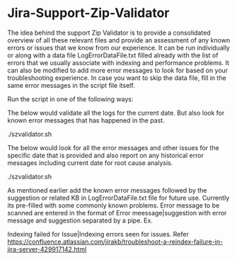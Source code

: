 # Jira-Support-Zip-Validator
The idea behind the support Zip Validator is to provide a consolidated overview of all these relevant files and provide an assessment of any known errors or issues that we know from our experience. It can be run individually or along with a data file LogErrorDataFile.txt filled already with the list of errors that we usually associate with indexing and performance problems. It can also be modified to add more error messages to look for based on your troubleshooting experience. In case you want to skip the data file, fill in the same error messages in the script file itself. 

Run the script in one of the following ways:

The below would validate all the logs for the current date. But also look for known error messages that has happened in the past. 

./szvalidator.sh <Unzipped support folder path>

The below would look for all the error messages and other issues for the specific date that is provided and also report on any historical error messages including current date for root cause analysis.

./szvalidator.sh <Unzipped support folder path> <date in YYYY-MM-DD format>

As mentioned earlier add the known error messages followed by the suggestion or related KB in LogErrorDataFile.txt file for future use. Currently its pre-filled with some commonly known problems. Error message to be scanned are entered in the format of Error meessage|suggestion with error message and suggestion separated by a pipe. Ex.

Indexing failed for Issue|Indexing errors seen for issues. Refer https://confluence.atlassian.com/jirakb/troubleshoot-a-reindex-failure-in-jira-server-429917142.html
